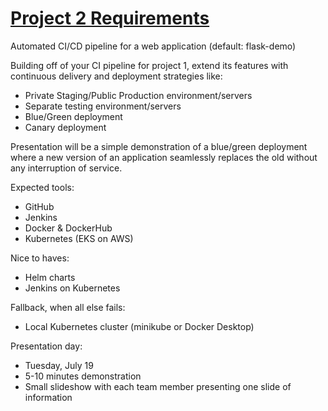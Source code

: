 # [Project 2 Requirements](https://github.com/2206-devops-batch/trainer-code/blob/master/project-2.md)

Automated CI/CD pipeline for a web application (default: flask-demo)

Building off of your CI pipeline for project 1, extend its features with continuous delivery and deployment strategies like:

- Private Staging/Public Production environment/servers
- Separate testing environment/servers
- Blue/Green deployment
- Canary deployment

Presentation will be a simple demonstration of a blue/green deployment where a new version of an application seamlessly replaces the old without any interruption of service.

Expected tools:

- GitHub
- Jenkins
- Docker & DockerHub
- Kubernetes (EKS on AWS)

Nice to haves:

- Helm charts
- Jenkins on Kubernetes

Fallback, when all else fails:

- Local Kubernetes cluster (minikube or Docker Desktop)

Presentation day:

- Tuesday, July 19
- 5-10 minutes demonstration
- Small slideshow with each team member presenting one slide of information
